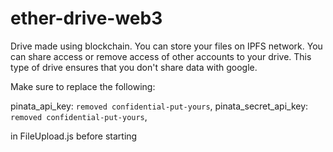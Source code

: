 # ether-drive-web3
Drive made using blockchain. 
You can store your files on IPFS network. You can share access or remove access of other accounts to your drive. This type of drive ensures that you don't share data with google.


Make sure to replace the following:

pinata_api_key: `removed confidential-put-yours`,
pinata_secret_api_key: `removed confidential-put-yours`,

in FileUpload.js before starting
